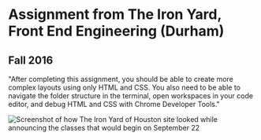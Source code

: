 # Assignment from The Iron Yard, Front End Engineering (Durham)
## Fall 2016

"After completing this assignment, you should be able to create more complex layouts using only HTML and CSS. You also need to be able to navigate the folder structure in the terminal, open workspaces in your code editor, and debug HTML and CSS with Chrome Developer Tools."

![Screenshot of how The Iron Yard of Houston site looked while announcing the classes that would begin on September 22]()
